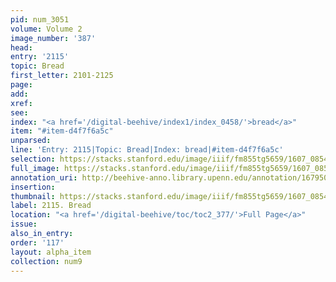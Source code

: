 ```yaml
---
pid: num_3051
volume: Volume 2
image_number: '387'
head:
entry: '2115'
topic: Bread
first_letter: 2101-2125
page:
add:
xref:
see:
index: "<a href='/digital-beehive/index1/index_0458/'>bread</a>"
item: "#item-d4f7f6a5c"
unparsed:
line: 'Entry: 2115|Topic: Bread|Index: bread|#item-d4f7f6a5c'
selection: https://stacks.stanford.edu/image/iiif/fm855tg5659/1607_0854/390,1755,2773,286/full/0/default.jpg
full_image: https://stacks.stanford.edu/image/iiif/fm855tg5659/1607_0854/full/full/0/default.jpg
annotation_uri: http://beehive-anno.library.upenn.edu/annotation/1679502301640
insertion:
thumbnail: https://stacks.stanford.edu/image/iiif/fm855tg5659/1607_0854/390,1755,600,180/250,/0/default.jpg
label: 2115. Bread
location: "<a href='/digital-beehive/toc/toc2_377/'>Full Page</a>"
issue:
also_in_entry:
order: '117'
layout: alpha_item
collection: num9
---
```

